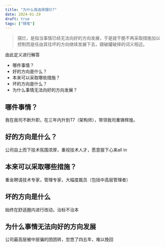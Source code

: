 ```yaml
---
title: "为什么我选择摆烂?"
date: 2024-01-29
draft: true
tags: ["随笔"]
---
```

> 摆烂，是指当事情已经无法向好的方向发展，于是就干脆不再采取措施加以控制而是任由其往坏的方向继续发展下去，跟破罐破摔的词义相近。

由此定义进行解答

* 哪件事情？
* 好的方向是什么？
* 本来可以采取哪些措施？
* 坏的方向是什么？
* 为什么事情无法向好的方向发展？

## 哪件事情？
我在我司不断升职，在三年内升到T7（架构师），带领我司重铸辉煌。

## 好的方向是什么？
公司自上而下技术氛围浓厚，重视技术人才，愿意狠下心来all in

## 本来可以采取哪些措施？
重金聘请技术专家，管理专家，大幅度裁员（包括中高层管理者）

## 坏的方向是什么
始终在舒适圈内进行改动，治标不治本

## 为什么事情无法向好的方向发展
公司最高层被中层骗的团团转，忽悠了四五年，难以挽回